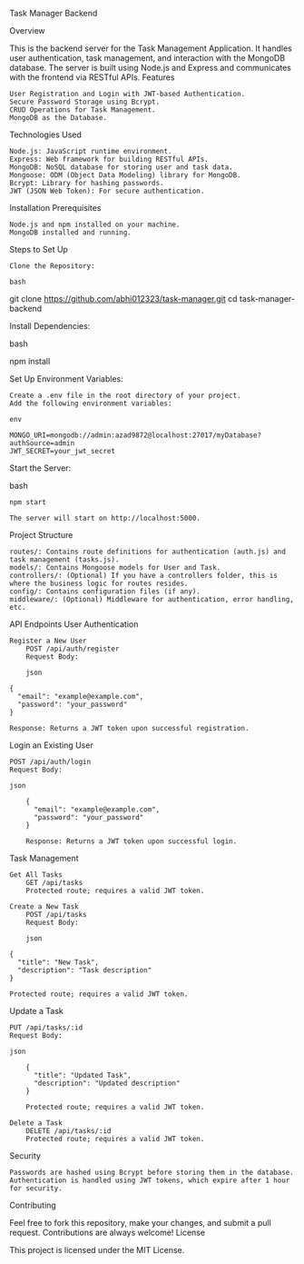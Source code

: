 Task Manager Backend

Overview

This is the backend server for the Task Management Application. It handles user authentication, task management, and interaction with the MongoDB database. The server is built using Node.js and Express and communicates with the frontend via RESTful APIs.
Features

    User Registration and Login with JWT-based Authentication.
    Secure Password Storage using Bcrypt.
    CRUD Operations for Task Management.
    MongoDB as the Database.

Technologies Used

    Node.js: JavaScript runtime environment.
    Express: Web framework for building RESTful APIs.
    MongoDB: NoSQL database for storing user and task data.
    Mongoose: ODM (Object Data Modeling) library for MongoDB.
    Bcrypt: Library for hashing passwords.
    JWT (JSON Web Token): For secure authentication.

Installation
Prerequisites

    Node.js and npm installed on your machine.
    MongoDB installed and running.

Steps to Set Up

    Clone the Repository:

    bash

git clone https://github.com/abhi012323/task-manager.git
cd task-manager-backend

Install Dependencies:

bash

npm install

Set Up Environment Variables:

    Create a .env file in the root directory of your project.
    Add the following environment variables:

    env

    MONGO_URI=mongodb://admin:azad9872@localhost:27017/myDatabase?authSource=admin
    JWT_SECRET=your_jwt_secret

Start the Server:

bash

    npm start

    The server will start on http://localhost:5000.

Project Structure

    routes/: Contains route definitions for authentication (auth.js) and task management (tasks.js).
    models/: Contains Mongoose models for User and Task.
    controllers/: (Optional) If you have a controllers folder, this is where the business logic for routes resides.
    config/: Contains configuration files (if any).
    middleware/: (Optional) Middleware for authentication, error handling, etc.

API Endpoints
User Authentication

    Register a New User
        POST /api/auth/register
        Request Body:

        json

    {
      "email": "example@example.com",
      "password": "your_password"
    }

    Response: Returns a JWT token upon successful registration.

Login an Existing User

    POST /api/auth/login
    Request Body:

    json

        {
          "email": "example@example.com",
          "password": "your_password"
        }

        Response: Returns a JWT token upon successful login.

Task Management

    Get All Tasks
        GET /api/tasks
        Protected route; requires a valid JWT token.

    Create a New Task
        POST /api/tasks
        Request Body:

        json

    {
      "title": "New Task",
      "description": "Task description"
    }

    Protected route; requires a valid JWT token.

Update a Task

    PUT /api/tasks/:id
    Request Body:

    json

        {
          "title": "Updated Task",
          "description": "Updated description"
        }

        Protected route; requires a valid JWT token.

    Delete a Task
        DELETE /api/tasks/:id
        Protected route; requires a valid JWT token.

Security

    Passwords are hashed using Bcrypt before storing them in the database.
    Authentication is handled using JWT tokens, which expire after 1 hour for security.

Contributing

Feel free to fork this repository, make your changes, and submit a pull request. Contributions are always welcome!
License

This project is licensed under the MIT License.

